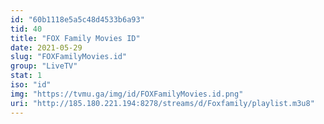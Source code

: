 ```yaml
---
id: "60b1118e5a5c48d4533b6a93"
tid: 40
title: "FOX Family Movies ID"
date: 2021-05-29
slug: "FOXFamilyMovies.id"
group: "LiveTV"
stat: 1
iso: "id"
img: "https://tvmu.ga/img/id/FOXFamilyMovies.id.png"
uri: "http://185.180.​221.194:8278/streams/d/Foxfamily/playlist.m3u8"
---
```

